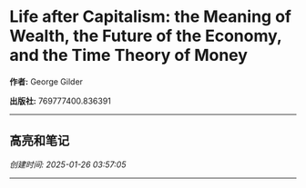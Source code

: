 # Life after Capitalism: the Meaning of Wealth, the Future of the Economy, and the Time Theory of Money

**作者:** George Gilder

**出版社:** 769777400.836391

---

## 高亮和笔记

*创建时间: 2025-01-26 03:57:05*

---


